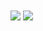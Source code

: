 <img align="center" src="https://github-readme-stats.vercel.app/api?username=ghostnear&count_private=true&theme=tokyonight" />
<img align="center" src="https://github-readme-stats.vercel.app/api/top-langs/?username=ghostnear&count_private=true&layout=compact&theme=tokyonight&hide=yacc,cmake" />
